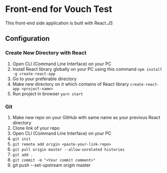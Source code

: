 # Front-end for Vouch Test

This front-end side application is built with React.JS

## Configuration
### Create New Directory with React
1. Open CLI (Command Line Interface) on your PC
2. Install React library globally on your PC using this command
    `npm install -g create-react-app`
3. Go to your preferable directory
4. Make new directory on it which contains of React library
    `create-react-app <project-name>`
5. Run project in browser
    `yarn start`

### Git
1. Make new repo on your GitHub with same name as your previous React directory
2. Clone link of your repo
3. Open CLI (Command Line Interface) on your PC
4. `git init`
5. `git remote add origin <paste-your-link-repo>`
6. `git pull origin master --allow-unrelated histories`
7. `git add .`
8. `git commit -m "<Your commit comment>"`
9. git push --set-upstream origin master